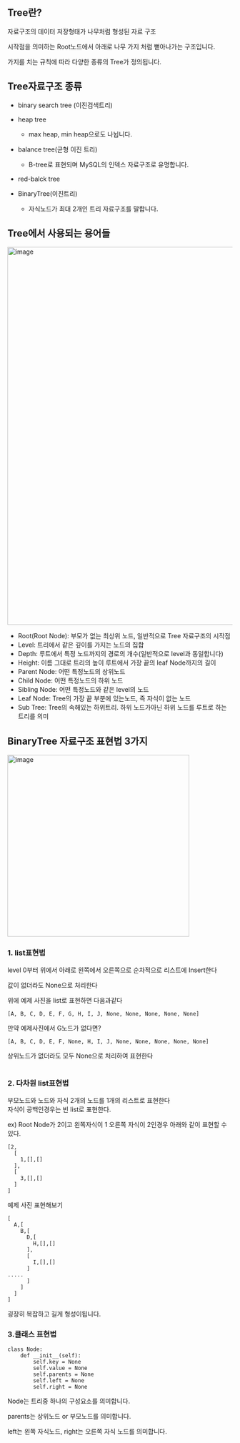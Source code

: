 ## Tree란?

자료구조의 데이터 저장형태가 나무처럼 형성된 자료 구조

시작점을 의미하는 Root노드에서 아래로 나무 가지 처럼 뻗아나가는 구조입니다.

가지를 치는 규칙에 따라 다양한 종류의 Tree가 정의됩니다.

## Tree자료구조 종류

- binary search tree (이진검색트리)

- heap tree

  - max heap, min heap으로도 나뉩니다.

- balance tree(균형 이진 트리)

  - B-tree로 표현되며 MySQL의 인덱스 자료구조로 유명합니다.

- red-balck tree

- BinaryTree(이진트리)
  - 자식노드가 최대 2개인 트리 자료구조를 말합니다.

## Tree에서 사용되는 용어들

<img width="846" alt="image" src="https://user-images.githubusercontent.com/100751719/194826465-ce105393-3b75-4793-986f-63089c678acb.png">

- Root(Root Node): 부모가 없는 최상위 노드, 일반적으로 Tree 자료구조의 시작점
- Level: 트리에서 같은 깊이를 가지는 노드의 집합
- Depth: 루트에서 특정 노드까지의 경로의 개수(일반적으로 level과 동일합니다)
- Height: 이름 그대로 트리의 높이 루트에서 가장 끝의 leaf Node까지의 길이
- Parent Node: 어떤 특정노드의 상위노드
- Child Node: 어떤 특정노드의 하위 노드
- Sibling Node: 어떤 특정노드와 같은 level의 노드
- Leaf Node: Tree의 가장 끝 부분에 있는노드, 즉 자식이 없는 노드
- Sub Tree: Tree의 속해있는 하위트리. 하위 노드가아닌 하위 노드를 루트로 하는 트리를 의미

## BinaryTree 자료구조 표현법 3가지

<img width="407" alt="image" src="https://user-images.githubusercontent.com/100751719/194828497-81c094a6-9c6c-486e-b53e-2f990e9a63a2.png">

<br>

### 1. list표현법

level 0부터 위에서 아래로 왼쪽에서 오른쪽으로 순차적으로 리스트에 Insert한다

값이 없더라도 None으로 처리한다

위에 예제 사진을 list로 표현하면 다음과같다

```
[A, B, C, D, E, F, G, H, I, J, None, None, None, None, None]
```

만약 예제사진에서 G노드가 없다면?

```
[A, B, C, D, E, F, None, H, I, J, None, None, None, None, None]
```

상위노드가 없더라도 모두 None으로 처리하여 표현한다
<br><br>

### 2. 다차원 list표현법

부모노드와 노드와 자식 2개의 노드를 1개의 리스트로 표현한다 <br>
자식이 공백인경우는 빈 list로 표현한다.

ex) Root Node가 2이고 왼쪽자식이 1 오른쪽 자식이 2인경우 아래와 같이 표현할 수 있다.

```
[2,
  [
    1,[],[]
  ],
  [
    3,[],[]
  ]
]
```

예제 사진 표현해보기

```
[
  A,[
    B,[
      D,[
        H,[],[]
      ],
      [
        I,[],[]
      ]
.....
      ]
    ]
  ]
]
```

굉장히 복잡하고 길게 형성이됩니다.<br>

### 3.클래스 표현법

```
class Node:
    def __init__(self):
        self.key = None
        self.value = None
        self.parents = None
        self.left = None
        self.right = None
```

Node는 트리중 하나의 구성요소를 의미합니다.

parents는 상위노드 or 부모노드를 의미합니다.

left는 왼쪽 자식노드, right는 오른쪽 자식 노드를 의미합니다.
